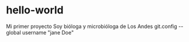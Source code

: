 # hello-world
Mi primer proyecto 
Soy bióloga y microbióloga de Los Andes
git.config --global username "jane Doe"
